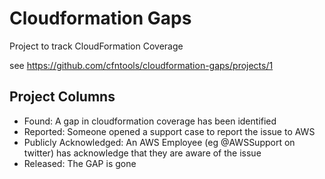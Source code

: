 # Cloudformation Gaps
Project to track CloudFormation Coverage

see https://github.com/cfntools/cloudformation-gaps/projects/1

## Project Columns
- Found: A gap in cloudformation coverage has been identified
- Reported: Someone opened a support case to report the issue to AWS
- Publicly Acknowledged: An AWS Employee (eg @AWSSupport on twitter) has acknowledge that they are aware of the issue
- Released: The GAP is gone
